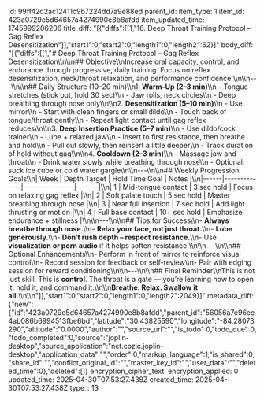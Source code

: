 id: 99ff42d2ac12411c9b7224dd7a9e88ed
parent_id: 
item_type: 1
item_id: 423a0729e5d64657a4274990e8b8afdd
item_updated_time: 1745999206206
title_diff: "[{\"diffs\":[[1,\"16. Deep Throat Training Protocol – Gag Reflex Desensitization\"]],\"start1\":0,\"start2\":0,\"length1\":0,\"length2\":62}]"
body_diff: "[{\"diffs\":[[1,\"# Deep Throat Training Protocol – Gag Reflex Desensitization\\\n\\\n## Objective\\\nIncrease oral capacity, control, and endurance through progressive, daily training. Focus on reflex desensitization, neck/throat relaxation, and performance confidence.\\\n\\\n---\\\n\\\n## Daily Structure (10–20 min)\\\n1. **Warm-Up (2–3 min)**\\\n   - Tongue stretches (stick out, hold 30 sec)\\\n   - Jaw rolls, neck circles\\\n   - Deep breathing through nose only\\\n\\\n2. **Desensitization (5–10 min)**\\\n   - Use mirror\\\n   - Start with clean fingers or small dildo\\\n   - Touch back of tongue/throat gently\\\n   - Repeat light contact until gag reflex reduces\\\n\\\n3. **Deep Insertion Practice (5–7 min)**\\\n   - Use dildo/cock trainer\\\n   - Lube + relaxed jaw\\\n   - Insert to first resistance, then breathe and hold\\\n   - Pull out slowly, then reinsert a little deeper\\\n   - Track duration of hold without gag\\\n\\\n4. **Cooldown (2–3 min)**\\\n   - Massage jaw and throat\\\n   - Drink water slowly while breathing through nose\\\n   - Optional: suck ice cube or cold water gargle\\\n\\\n---\\\n\\\n## Weekly Progression Goals\\\n| Week | Depth Target | Hold Time Goal | Notes |\\\n|------|--------------|----------------|-------|\\\n| 1    | Mid-tongue contact | 3 sec hold | Focus on relaxing gag reflex |\\\n| 2    | Soft palate touch | 5 sec hold | Master breathing through nose |\\\n| 3    | Near full insertion | 7 sec hold | Add light thrusting or motion |\\\n| 4    | Full base contact | 10+ sec hold | Emphasize endurance + stillness |\\\n\\\n---\\\n\\\n## Tips for Success\\\n- **Always breathe through nose.**\\\n- **Relax your face, not just throat.**\\\n- **Lube generously.**\\\n- **Don’t rush depth – respect resistance.**\\\n- Use **visualization or porn audio** if it helps soften resistance.\\\n\\\n---\\\n\\\n## Optional Enhancements\\\n- Perform in front of mirror to reinforce visual control\\\n- Record session for feedback or self-review\\\n- Pair with edging session for reward conditioning\\\n\\\n---\\\n\\\n## Final Reminder\\\nThis is not just skill. This is **control**. The throat is a gate — you’re learning how to open it, hold it, and command it.\\\n\\\n**Breathe. Relax. Swallow it all.**\\\n\\\n\"]],\"start1\":0,\"start2\":0,\"length1\":0,\"length2\":2049}]"
metadata_diff: {"new":{"id":"423a0729e5d64657a4274990e8b8afdd","parent_id":"56056a7e96ee4ab086b6994513fbe6bd","latitude":"30.43825590","longitude":"-84.28073290","altitude":"0.0000","author":"","source_url":"","is_todo":0,"todo_due":0,"todo_completed":0,"source":"joplin-desktop","source_application":"net.cozic.joplin-desktop","application_data":"","order":0,"markup_language":1,"is_shared":0,"share_id":"","conflict_original_id":"","master_key_id":"","user_data":"","deleted_time":0},"deleted":[]}
encryption_cipher_text: 
encryption_applied: 0
updated_time: 2025-04-30T07:53:27.438Z
created_time: 2025-04-30T07:53:27.438Z
type_: 13
